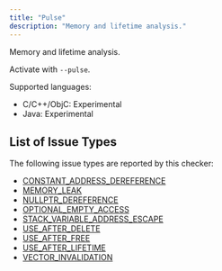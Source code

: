 ```yaml
---
title: "Pulse"
description: "Memory and lifetime analysis."
---
```


Memory and lifetime analysis.

Activate with `--pulse`.

Supported languages:
- C/C++/ObjC: Experimental
- Java: Experimental



## List of Issue Types

The following issue types are reported by this checker:
- [CONSTANT_ADDRESS_DEREFERENCE](/docs/all-issue-types#constant_address_dereference)
- [MEMORY_LEAK](/docs/all-issue-types#memory_leak)
- [NULLPTR_DEREFERENCE](/docs/all-issue-types#nullptr_dereference)
- [OPTIONAL_EMPTY_ACCESS](/docs/all-issue-types#optional_empty_access)
- [STACK_VARIABLE_ADDRESS_ESCAPE](/docs/all-issue-types#stack_variable_address_escape)
- [USE_AFTER_DELETE](/docs/all-issue-types#use_after_delete)
- [USE_AFTER_FREE](/docs/all-issue-types#use_after_free)
- [USE_AFTER_LIFETIME](/docs/all-issue-types#use_after_lifetime)
- [VECTOR_INVALIDATION](/docs/all-issue-types#vector_invalidation)
